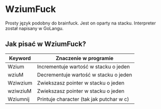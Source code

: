 # WziumFuck
Prosty język podobny do brainfuck. Jest on oparty na stacku. Interpreter został napisany w GoLangu.
## Jak pisać w WziumFuck?
| Keyword         | Znaczenie w programie                    |
|-----------------|------------------------------------------|
| Wzium           | Incrementuje wartość w stacku o jeden    |
| wziuM           | Decrementuje wartość w stacku o jeden    |
| Wziwzium        | Zwiekszasz pointer w stacku o jeden      |
| wziwziuM        | Zwiekszasz pointer w stacku o jeden      |
| Wziumnij        | Printuje character (tak jak putchar w c) |
